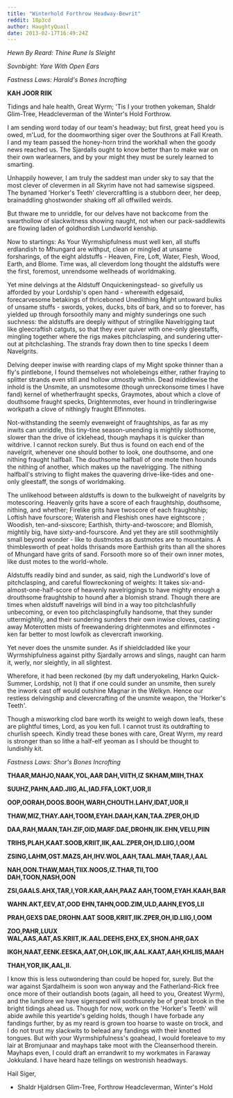 ```yaml
---
title: "Winterhold Forthrow Headway-Bewrit"
reddit: 18p3cd
author: HaughtyQuail
date: 2013-02-17T16:49:24Z
---
```


*Hewn By Reard: Thine Rune Is Sleight*

*Sovnbight: Yare With Open Ears*

*Fastness Laws: Harald's Bones Incrofting*

**KAH JOOR RIIK**

Tidings and hale health, Great Wyrm; 'Tis I your trothen yokeman, Shaldr Glim-Tree, Headcleverman of the Winter's Hold Forthrow.

I am sending word today of our team's headway; but first, great heed you is owed, m'Lud, for the doomworthing siger over the Southrons at Fall Kreath. I and my team passed the honey-horn trind the workhall when the goody news reached us. The Sjardalls ought to know better than to make war on their own warlearners, and by your might they must be surely learned to smarting.

Unhappily however, I am truly the saddest man under sky to say that the most clever of clevermen in all Skyrim have not had samewise sigspeed. The bynamed 'Horker's Teeth' clevercraftling is a stubborn deer, her deep, brainaddling ghostwonder shaking off all offwilled weirds.

But thware me to unriddle, for our delves have not backcome from the swarthollow of slackwitness showing naught, not when our pack-saddlewits are flowing laden of goldhordish Lundworld kenship.

Now to startings: As Your Wyrmshipfulness must well ken, all stuffs erdlandish to Mhungard are withput, clean or mingled at unsame forsharings, of the eight aldstuffs - Heaven, Fire, Loft, Water, Flesh, Wood, Earth, and Blome. Time was, all cleverdom long thought the aldstuffs were the first, foremost, unrendsome wellheads of worldmaking.

Yet mine delvings at the Aldstuff Onquickeningstead- so givefully us afforded by your Lordship's open hand - wherewith edgesaid, forecarvesome betakings of thriceboned Unedlithing Might untoward bulks of unsame stuffs - swords, yokes, ducks, bits of bark, and so to forever, has yielded up through forsoothily many and mighty sunderings one such suchness: the aldstuffs are deeply withput of stringlike Navelrigging taut like gleecraftish catguts, so that they ever quiver with one-only gleestaffs, mingling together where the rigs makes pitchclasping, and sundering utter-out at pitchclashing. The strands fray down then to tine specks I deem Navelgrits.

Delving deeper inwise with rearding claps of my Might spoke thinner than a fly's pintlebone, I found themselves not wholebeings either, rather fraying to splitter strands even still and hollow utmostly within. Dead middlewise the inhold is the Unsmite, an unsmotesome (though unreckonsome times I have fand) kernel of whetherfraught specks, Graymotes, about which a clove of douthsome fraught specks, Drightenmotes, ever hound in trindleringwise workpath a clove of nithingly fraught Elfinmotes.

Not-withstanding the seemly evenweight of fraughtships, as far as my inwits can unriddle, this tiny-tine season-unending is mightily slothsome, slower than the drive of icklehead, though mayhaps it is quicker than witdrive. I cannot reckon surely. But thus is found on each end of the navelgrit, whenever one should bother to look, one douthsome, and one nithing fraught halfball. The douthsome halfball of one mote then hounds the nithing of another, which makes up the navelrigging. The nithing halfball's striving to flight makes the quavering drive-like-tides and one-only gleestaff, the songs of worldmaking.

The unlikehood between aldstuffs is down to the bulkweight of navelgrits by motescoring. Heavenly grits have a score of each fraughtship, douthsome, nithing, and whether; Firelike grits have twoscore of each fraughtship; Loftish have fourscore; Waterish and Fleshish ones have eightscore ; Woodish, ten-and-sixscore; Earthish, thirty-and-twoscore; and Blomish, mightily big, have sixty-and-fourscore. And yet they are still soothmightily small beyond wonder - like to dustmotes as dustmotes are to mountains. A thimblesworth of peat holds thrisands more Earthish grits than all the shores of Mhungard have grits of sand. Forsooth more so of their own inner motes, like dust motes to the world-whole.

Aldstuffs readily bind and sunder, as said, nigh the Lundworld's love of pitchclasping, and careful flowreckoning of weights: It takes six-and-almost-one-half-score of heavenly navelriggings to have mighty enough a drouthsome fraughtship to hound after a blomish strand. Though there are times when aldstuff navelrigs will bind in a way too pitchclashfully unbecoming, or even too pitchclaspingfully handsome, that they sunder uttermightily, and their sundering sunders their own inwise cloves, casting away Moterotten mists of freewandering drightenmotes and elfinmotes - ken far better to most lowfolk as clevercraft inworking.

Yet never does the unsmite sunder. As if shieldcladded like your Wyrmshipfulness against pithy Sjardally arrows and slings, naught can harm it, werly, nor sleightly, in all slightest.

Wherefore, it had been reckoned (by my daft underyokeling, Harkn Quick-Summer, Lordship, not I) that if one could sunder an unsmite, then surely the inwork cast off would outshine Magnar in the Welkyn. Hence our restless delvingship and clevercrafting of the unsmite weapon, the 'Horker's Teeth'.

Though a misworking clod bare worth its weight to weigh down leafs, these are plightful times, Lord, as you ken full. I cannot trust its outdrafting to churlish speech. Kindly tread these bones with care, Great Wyrm, my reard is stronger than so lithe a half-elf yeoman as I should be thought to lundishly kit.

*Fastness Laws: Shor's Bones Incrofting*

**THAAR,MAHJO,NAAK,YOL,AAR DAH,VIITH,IZ SKHAM,MIIH,THAX**

**SUUHZ,PAHN,AAD.JIIG,AL,IAD.FFA,LOKT,UOR,II**

**OOP,OORAH,DOOS.BOOH,WARH,CHOUTH.LAHV,IDAT,UOR,II**

**THAW,MIZ,THAY.AAH,TOOM,EYAH.DAAH,KAN,TAA.ZPER,OH,ID**

**DAA,RAH,MAAN,TAH.ZIF,OID,MARF.DAE,DROHN,IIK.EHN,VELU,PIIN**

**TRIHS,PLAH,KAAT.SOOB,KRIIT,IIK,AAL.ZPER,OH,ID.LIIG,I,OOM**

**ZSING,LAHM,OST.MAZS,AH,IHV.WOL,AAH,TAAL.MAH,TAAR,I,AAL**

**NAH,OON.THAW,MAH,TIIX.NOOS,IZ.THAR,TII,TOO DAH,TOON,NASH,OON**

**ZSI,GAALS.AHX,TAR,I,YOR.KAR,AAH,PAAZ AAH,TOOM,EYAH.KAAH,BAR**

**WAHN.AKT,EEV,AT,OOD EHN,TAHN,OOD.ZIM,ULD,AAHN,EYOS,LII**

**PRAH,GEXS DAE,DROHN.AAT SOOB,KRIIT,IIK.ZPER,OH,ID.LIIG,I,OOM**

**ZOO,PAHR,LUUX WAL,AAS,AAT,AS.KRIIT,IK.AAL.DEEHS,EHX,EX,SHON.AHR,GAX**

**IKGH,NAAT,EENK.EESKA,AAT,OH,LOK,IIK,AAL.KAAT,AAH,KHLIIS,MAAH**

**THAH,YOR,IIK,AAL,II.**

I know this is less outwondering than could be hoped for, surely. But the war against Sjardalheim is soon won anyway and the Fatherland-Rick free once more of their outlandish boots (again, all heed to you, Greatest Wyrm), and the lundlore we have sigersped will soothsurely be of great brook in the bright tidings ahead us. Though for now, work on the 'Horker's Teeth' will abide awhile this yeartide's gelding holds, though I have forbade any fandings further, by as my reard is grown too hoarse to waste on trock, and I do not trust my slackwits to belead any fandings with their knotted tongues. But with your Wyrmshipfulness's goahead, I would foreleave to my lair at Bromjunaar and mayhaps take moot with the Cleanserhood therein. Mayhaps even, I could draft an errandwrit to my workmates in Faraway Jokkuland. I have heard haze tellings on westronish headways.


Hail Siger,

- Shaldr Hjaldrsen Glim-Tree, Forthrow Headcleverman, Winter's Hold

